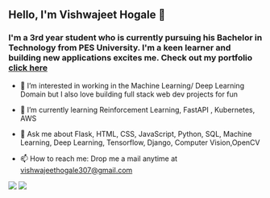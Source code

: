 ## Hello, I'm Vishwajeet Hogale 👋

### I'm a 3rd year student who is currently pursuing his Bachelor in Technology from PES University. I'm a keen learner and building new applications excites me. Check out my portfolio <a href="https://vishwajeet-hogale.github.io/vishwajeethogale">click here</a>

- 🔭 I’m interested in working in the Machine Learning/ Deep Learning Domain but I also love building full stack web dev projects for fun
- 🌱 I’m currently learning Reinforcement Learning, FastAPI , Kubernetes, AWS


- 💬 Ask me about Flask, HTML, CSS, JavaScript, Python, SQL, Machine Learning, Deep Learning, Tensorflow, Django, Computer Vision,OpenCV
- 📫 How to reach me: Drop me a mail anytime at vishwajeethogale307@gmail.com

<img src="https://github-readme-stats.vercel.app/api?username=vishwajeet-hogale&&show_icons=true&title_color=ffffff&icon_color=bb2acf&text_color=daf7dc&bg_color=151515" ></img>
<img src="https://github-readme-stats.vercel.app/api/top-langs/?username=anuraghazra&&langs_count=5" ></img>
